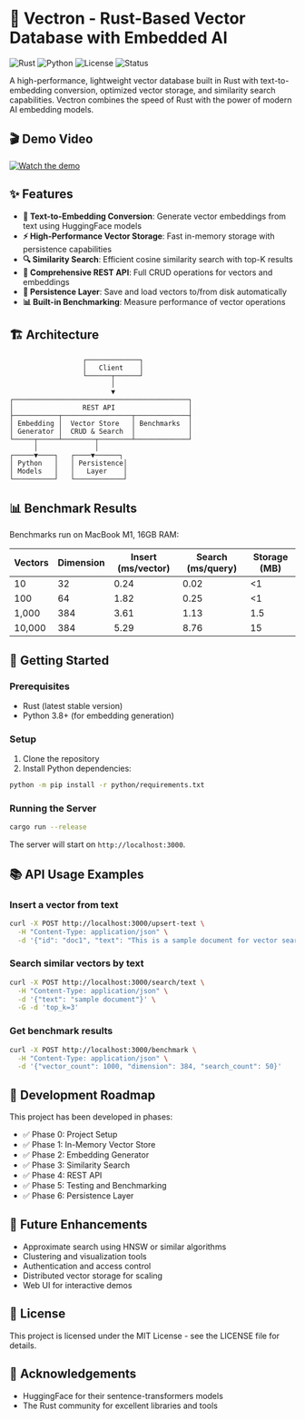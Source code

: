 # 🚀 Vectron - Rust-Based Vector Database with Embedded AI

![Rust](https://img.shields.io/badge/Rust-🦀-orange)
![Python](https://img.shields.io/badge/Python-3.8+-blue)
![License](https://img.shields.io/badge/license-MIT-green)
![Status](https://img.shields.io/badge/status-beta-yellow)

A high-performance, lightweight vector database built in Rust with text-to-embedding conversion, optimized vector storage, and similarity search capabilities. Vectron combines the speed of Rust with the power of modern AI embedding models.

## 🎬 Demo Video

[![Watch the demo]()](https://www.loom.com/share/e2880d78d93f4cc18944c1ee5674a874)


## ✨ Features

- **🧠 Text-to-Embedding Conversion**: Generate vector embeddings from text using HuggingFace models
- **⚡ High-Performance Vector Storage**: Fast in-memory storage with persistence capabilities
- **🔍 Similarity Search**: Efficient cosine similarity search with top-K results
- **🔄 Comprehensive REST API**: Full CRUD operations for vectors and embeddings
- **💾 Persistence Layer**: Save and load vectors to/from disk automatically
- **📊 Built-in Benchmarking**: Measure performance of vector operations

## 🏗️ Architecture

```
                  ┌─────────────┐
                  │   Client    │
                  └──────┬──────┘
                         │
                         ▼
┌───────────────────────────────────────────┐
│                 REST API                  │
├───────────┬─────────────────┬─────────────┤
│ Embedding │  Vector Store   │ Benchmarks  │
│ Generator │  CRUD & Search  │             │
└─────┬─────┴────────┬────────┴─────────────┘
      │              │
┌─────▼────┐   ┌────▼──────┐
│ Python   │   │ Persistence│
│ Models   │   │   Layer    │
└──────────┘   └────────────┘
```

## 📊 Benchmark Results

Benchmarks run on MacBook M1, 16GB RAM:

| Vectors | Dimension | Insert (ms/vector) | Search (ms/query) | Storage (MB) |
|---------|-----------|-------------------|------------------|--------------|
| 10      | 32        | 0.24              | 0.02             | <1           |
| 100     | 64        | 1.82              | 0.25             | <1           |
| 1,000   | 384       | 3.61              | 1.13             | 1.5          |
| 10,000  | 384       | 5.29              | 8.76             | 15           |

## 🚀 Getting Started

### Prerequisites

- Rust (latest stable version)
- Python 3.8+ (for embedding generation)

### Setup

1. Clone the repository
2. Install Python dependencies:

```bash
python -m pip install -r python/requirements.txt
```

### Running the Server

```bash
cargo run --release
```

The server will start on `http://localhost:3000`.

## 📚 API Usage Examples

### Insert a vector from text

```bash
curl -X POST http://localhost:3000/upsert-text \
  -H "Content-Type: application/json" \
  -d '{"id": "doc1", "text": "This is a sample document for vector search"}'
```

### Search similar vectors by text

```bash
curl -X POST http://localhost:3000/search/text \
  -H "Content-Type: application/json" \
  -d '{"text": "sample document"}' \
  -G -d 'top_k=3'
```

### Get benchmark results

```bash
curl -X POST http://localhost:3000/benchmark \
  -H "Content-Type: application/json" \
  -d '{"vector_count": 1000, "dimension": 384, "search_count": 50}'
```

## 🧪 Development Roadmap

This project has been developed in phases:

- ✅ Phase 0: Project Setup
- ✅ Phase 1: In-Memory Vector Store
- ✅ Phase 2: Embedding Generator
- ✅ Phase 3: Similarity Search
- ✅ Phase 4: REST API
- ✅ Phase 5: Testing and Benchmarking
- ✅ Phase 6: Persistence Layer

## 🔧 Future Enhancements

- Approximate search using HNSW or similar algorithms
- Clustering and visualization tools
- Authentication and access control
- Distributed vector storage for scaling
- Web UI for interactive demos

## 📄 License

This project is licensed under the MIT License - see the LICENSE file for details.

## 🙏 Acknowledgements

- HuggingFace for their sentence-transformers models
- The Rust community for excellent libraries and tools 
